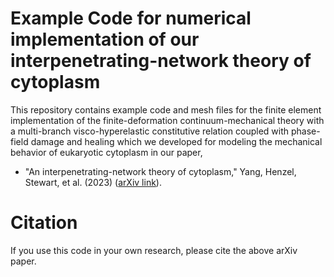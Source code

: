 # Example Code for numerical implementation of our interpenetrating-network theory of cytoplasm

This repository contains example code and mesh files for the finite element implementation of the finite-deformation continuum-mechanical theory with a multi-branch visco-hyperelastic constitutive relation coupled with phase-field damage and healing which we developed for modeling the mechanical behavior of eukaryotic cytoplasm in our paper,

 - "An interpenetrating-network theory of cytoplasm," Yang, Henzel, Stewart, et al. (2023) ([arXiv link](https://arxiv.org/abs/2306.07256)).


# Citation
If you use this code in your own research, please cite the above arXiv paper.
